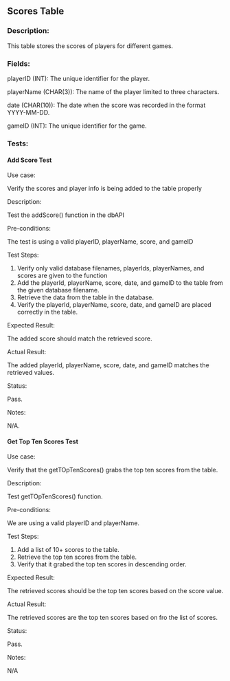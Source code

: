 
## Scores Table
### Description: 
This table stores the scores of players for different games.

### Fields:

playerID (INT): The unique identifier for the player.

playerName (CHAR(3)): The name of the player limited to three characters.

date (CHAR(10)): The date when the score was recorded in the format YYYY-MM-DD.

gameID (INT): The unique identifier for the game.

### Tests:

#### Add Score Test

Use case:

   Verify the scores and player info is being added to the table properly

Description: 

   Test the addScore() function in the dbAPI

Pre-conditions: 

   The test is using a valid playerID, playerName, score, and gameID

Test Steps:
    
   1. Verify only valid database filenames, playerIds, playerNames, and scores are given to the function
   2. Add the playerId, playerName, score, date, and gameID to the table from the given database filename.
   3. Retrieve the data from the table in the database.
   4. Verify the playerId, playerName, score, date, and gameID are placed correctly in the table.
    
Expected Result: 

   The added score should match the retrieved score.
    
Actual Result: 

   The added playerId, playerName, score, date, and gameID matches the retrieved values.
    
Status: 

   Pass.
    
Notes: 

   N/A.
    
#### Get Top Ten Scores Test

Use case:

   Verify that the getTOpTenScores() grabs the top ten scores from the table.

Description: 

   Test getTOpTenScores() function.
    
Pre-conditions: 

   We are using a valid playerID and playerName.
    
Test Steps:

   1. Add a list of 10+ scores to the table.
   2. Retrieve the top ten scores from the table.
   3. Verify that it grabed the top ten scores in descending order.
    
Expected Result:

   The retrieved scores should be the top ten scores based on the score value.
    
Actual Result: 

   The retrieved scores are the top ten scores based on fro the list of scores.
    
Status: 

   Pass.
    
Notes:

   N/A